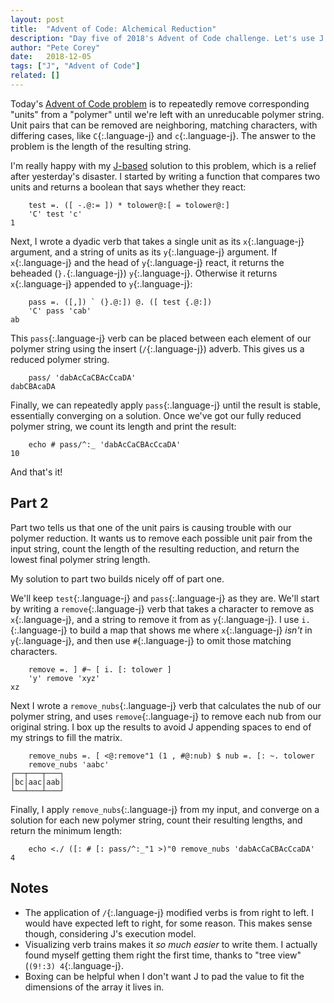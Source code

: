 ```yaml
---
layout: post
title:  "Advent of Code: Alchemical Reduction"
description: "Day five of 2018's Advent of Code challenge. Let's use J to reduce polymer strings!"
author: "Pete Corey"
date:   2018-12-05
tags: ["J", "Advent of Code"]
related: []
---
```


Today's [Advent of Code problem](https://adventofcode.com/2018/day/5) is to repeatedly remove corresponding "units" from a "polymer" until we're left with an unreducable polymer string. Unit pairs that can be removed are neighboring, matching characters, with differing cases, like `C`{:.language-j} and `c`{:.language-j}. The answer to the problem is the length of the resulting string.

I'm really happy with my [J-based](http://jsoftware.com/) solution to this problem, which is a relief after yesterday's disaster. I started by writing a function that compares two units and returns a boolean that says whether they react:

<pre class='language-j'><code class='language-j'>    test =. ([ -.@:= ]) * tolower@:[ = tolower@:]
    'C' test 'c'
1
</code></pre>

Next, I wrote a dyadic verb that takes a single unit as its `x`{:.language-j} argument, and a string of units as its `y`{:.language-j} argument. If `x`{:.language-j} and the head of `y`{:.language-j} react, it returns the beheaded (`}.`{:.language-j}) `y`{:.language-j}. Otherwise it returns `x`{:.language-j} appended to `y`{:.language-j}:

<pre class='language-j'><code class='language-j'>    pass =. ([,]) ` (}.@:]) @. ([ test {.@:])
    'C' pass 'cab'
ab
</code></pre>

This `pass`{:.language-j} verb can be placed between each element of our polymer string using the insert (`/`{:.language-j}) adverb. This gives us a reduced polymer string.

<pre class='language-j'><code class='language-j'>    pass/ 'dabAcCaCBAcCcaDA'
dabCBAcaDA
</code></pre>

Finally, we can repeatedly apply `pass`{:.language-j} until the result is stable, essentially converging on a solution. Once we've got our fully reduced polymer string, we count its length and print the result:

<pre class='language-j'><code class='language-j'>    echo # pass/^:_ 'dabAcCaCBAcCcaDA'
10
</code></pre>

And that's it!

## Part 2

Part two tells us that one of the unit pairs is causing trouble with our polymer reduction. It wants us to remove each possible unit pair from the input string, count the length of the resulting reduction, and return the lowest final polymer string length.

My solution to part two builds nicely off of part one.

We'll keep `test`{:.language-j} and `pass`{:.language-j} as they are. We'll start by writing a `remove`{:.language-j} verb that takes a character to remove as `x`{:.language-j}, and a string to remove it from as `y`{:.language-j}. I use `i.`{:.language-j} to build a map that shows me where `x`{:.language-j} _isn't_ in `y`{:.language-j}, and then use `#`{:.language-j} to omit those matching characters.

<pre class='language-j'><code class='language-j'>    remove =. ] #~ [ i. [: tolower ]
    'y' remove 'xyz'
xz
</code></pre>

Next I wrote a `remove_nubs`{:.language-j} verb that calculates the nub of our polymer string, and uses `remove`{:.language-j} to remove each nub from our original string. I box up the results to avoid J appending spaces to end of my strings to fill the matrix.

<pre class='language-j'><code class='language-j'>    remove_nubs =. [ <@:remove"1 (1 , #@:nub) $ nub =. [: ~. tolower
    remove_nubs 'aabc'
┌──┬───┬───┐
│bc│aac│aab│
└──┴───┴───┘
</code></pre>

Finally, I apply `remove_nubs`{:.language-j} from my input, and converge on a solution for each new polymer string, count their resulting lengths, and return the minimum length:

<pre class='language-j'><code class='language-j'>    echo <./ ([: # [: pass/^:_"1 >)"0 remove_nubs 'dabAcCaCBAcCcaDA'
4
</code></pre>

## Notes

- The application of `/`{:.language-j} modified verbs is from right to left. I would have expected left to right, for some reason. This makes sense though, considering J's execution model.
- Visualizing verb trains makes it _so much easier_ to write them. I actually found myself getting them right the first time, thanks to "tree view" (`(9!:3) 4`{:.language-j}.
- Boxing can be helpful when I don't want J to pad the value to fit the dimensions of the array it lives in.
